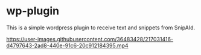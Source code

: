 # wp-plugin
This is a simple wordpress plugin to receive text and snippets from SnipAId.


https://user-images.githubusercontent.com/36483428/217031416-d4797643-2ad8-440e-91c6-20c912184395.mp4
